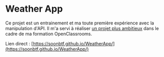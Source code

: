 # Weather App

Ce projet est un entrainement et ma toute première expérience avec la manipulation d'API. Il m'a servi à réaliser [un projet plus ambitieux](https://github.com/soonbtf/P5_Kanap) dans le cadre de ma formation OpenClassrooms.

Lien direct :  [https://soonbtf.github.io/WeatherApp/](https://soonbtf.github.io/WeatherApp/)
